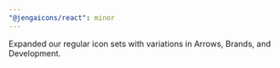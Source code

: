 ```yaml
---
"@jengaicons/react": minor
---
```


Expanded our regular icon sets with variations in Arrows, Brands, and Development.
